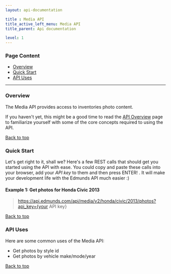 ```yaml
---
layout: api-documentation

title : Media API
title_active_left_menu: Media API
title_parent: Api documentation

level: 1
---
```


<a name="top"> </a>

### Page Content

* [Overview](#sec-1)
* [Quick Start](#sec-2)
* [API Uses](#sec-3)

<p><a name='sec-1'> </a></p>

---

### Overview

The Media API provides access to inventories photo content.

If you haven't yet, this might be a good time to read the [API Overview](/api-documentation/overview/) page to familiarize yourself with some of the core concepts required to using the API.<a name='sec-2'> </a>

[Back to top](#top)

### Quick Start

Let's get right to it, shall we? Here's a few REST calls that should get you started using the API with ease. You could copy and paste these calls into your browser, add your *API key* to them and then press ENTER! . It will make your development life with the Edmunds API much easier :)

#### Example 1: Get photos for Honda Civic 2013

> https://api.edmunds.com/api/media/v2/honda/civic/2013/photos?api_key={your API key}

<a name='sec-3'> </a>

[Back to top](#top)

### API Uses

Here are some common uses of the Media API:

* Get photos by style id
* Get photos by vehicle make/mode/year

<a name='sec-4'> </a>

[Back to top](#top)